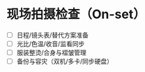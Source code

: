 # 现场拍摄检查（On-set）

- [ ] 日程/镜头表/替代方案准备
- [ ] 光比/色温/收音/监看同步
- [ ] 服装整烫/合身与褶皱管理
- [ ] 备份与容灾（双机/多卡/同步硬盘）
